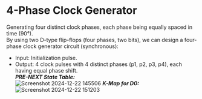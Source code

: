 # 4-Phase Clock Generator
Generating four distinct clock phases, each phase being equally spaced in time (90°).<br>
By using two D-type flip-flops (four phases, two bits), we can design a four-phase clock generator circuit (synchronous):
- Input: Initialization pulse.
- Output: 4 clock pulses with 4 distinct phases (p1, p2, p3, p4), each having equal phase shift.<br>
***PRE-NEXT State Table:***<br>
![Screenshot 2024-12-22 145506](https://github.com/user-attachments/assets/6378ceda-7af9-4b35-a040-ccb4aba56ef3)
***K-Map for D0:***<br>
![Screenshot 2024-12-22 151203](https://github.com/user-attachments/assets/bfde88b3-c5cc-4831-8d5d-4c2b9fb1831f)
